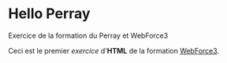 # Hello Perray
Exercice de la formation du Perray et WebForce3

Ceci est le premier *exercice* d'**HTML** de la formation [WebForce3](http://wf3.fr).